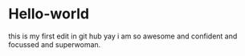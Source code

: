 # Hello-world
this is my first edit in git hub
yay i am so awesome and confident and focussed and superwoman.
